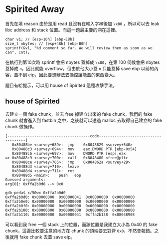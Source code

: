 # Spirited Away
首先在填 reason 由於是用 read 且沒有在輸入字串後加 `\x00` ，所以可以去 leak libc address 和 stack 位置。而這一題最主要的洞在這裡。
```
char v1; // [esp+10h] [ebp-E8h]
size_t nbytes; // [esp+48h] [ebp-B0h]
sprintf(&v1, "%d comment so far. We will review them as soon as we can", cnt);
```
在執行到第10次時 sprintf 會把 nbytes 蓋掉成 `\x00`，在第 100 伺候會把 nbytes 蓋掉成 `n`，因此就能 overflow。但由於他大小蓋 `n` 只能蓋掉 save ebp 以前的內容，蓋不到 eip，因此要想辦法去操控讓能蓋的東西變大。

題目有給提示，可以用 house of Spirited 這種攻擊手法。
## house of Spirited
去建立一個 fake chunk，並去 free 掉建立出來的 fake chunk，我們的 
fake chunk 就會進入到 fastbin 之中，之後就可以透過 malloc 去取得自己建立的 fake chunk 做操作。
```
[-------------------------------------code-------------------------------------]
   0x80488be <survey+689>:	jmp    0x8048829 <survey+540>
   0x80488c3 <survey+694>:	mov    eax,DWORD PTR [ebp-0x54]
   0x80488c6 <survey+697>:	mov    DWORD PTR [esp],eax
=> 0x80488c9 <survey+700>:	call   0x8048480 <free@plt>
   0x80488ce <survey+705>:	jmp    0x804862a <survey+29>
   0x80488d3 <survey+710>:	leave  
   0x80488d4 <survey+711>:	ret    
   0x80488d5 <main>:	push   ebp
Guessed arguments:
arg[0]: 0xffa2b0d8 --> 0x0 
```
```
gdb-peda$ x/50wx 0xffa2b0d0
0xffa2b0d0:	0x00000000	0x00000041	0x00000000	0x00000000
0xffa2b0e0:	0x00000000	0x00000000	0x00000000	0x00000000
0xffa2b0f0:	0x00000000	0x00000000	0x00000000	0x00000000
0xffa2b100:	0x00000000	0x00000000	0x00000000	0x00000000
0xffa2b110:	0x00000000	0x00000041	0xffa2b138	0x08048908
```
可以看到我 free 一個 stack 上的位置，而該位置是我建立大小為 0x40 的 fake chunk，這邊比較要注意的地方在 chunk 的頂端要去對齊 `0x0`，不然會報錯。之後就用 fake chunk 去蓋 save eip。
